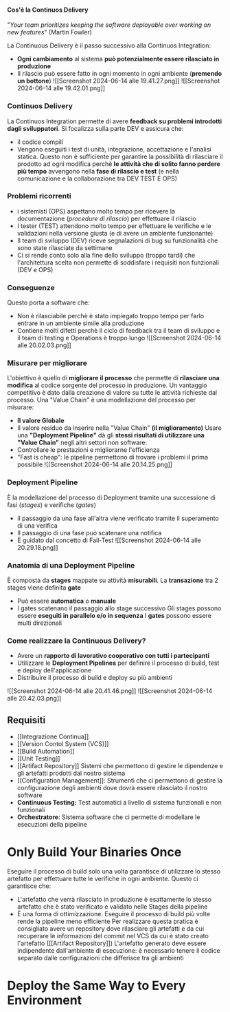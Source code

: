 #### Cos'è la Continuos Delivery
"*Your team prioritizes keeping the software deployable over working on new features*" (Martin Fowler)

La Continuous Delivery è il passo successivo alla Continuos Integration:
- **Ogni cambiamento** al sistema **può potenzialmente essere rilasciato in produzione**
- Il rilascio può essere fatto in ogni momento in ogni ambiente (**premendo un bottone**)
![[Screenshot 2024-06-14 alle 19.41.27.png]]
![[Screenshot 2024-06-14 alle 19.42.01.png]]
### Continuos Delivery
La Continuos Integration permette di avere **feedback su problemi introdotti dagli sviluppatori**. Si focalizza sulla parte DEV e assicura che:
- il codice compili
- Vengono eseguiti i test di unità, integrazione, accettazione e l'analisi statica.
Questo non è sufficiente per garantire la possibilità di rilasciare il prodotto ad ogni modifica perchè **le attività che di solito fanno perdere più tempo** avvengono nella **fase di rilascio e test** (e nella comunicazione e la collaborazione tra DEV TEST E OPS)
### Problemi ricorrenti
- i sistemisti (OPS) aspettano molto tempo per ricevere la documentazione (*procedure di rilascio*) per effettuare il rilascio
- I tester (TEST) attendono molto tempo per effettuare le verifiche e le validazioni nella versione giusta (e di avere un ambiente funzionante)
- Il team di sviluppo (DEV) riceve segnalazioni di bug su funzionalità che sono state rilasciate da settimane
- Ci si rende conto solo alla fine dello sviluppo (troppo tardi) che l'architettura scelta non permette di soddisfare i requisiti non funzionali (DEV e OPS)
### Conseguenze
Questo porta a software che:
- Non è rilasciabile perchè è stato impiegato troppo tempo per farlo entrare in un ambiente simile alla produzione
- Contiene molti difetti perchè il ciclo di feedback tra il team di sviluppo e il team di testing e Operations è troppo lungo
![[Screenshot 2024-06-14 alle 20.02.03.png]]
### Misurare per migliorare
L'obiettivo è quello di **migliorare il processo** che permette di **rilasciare una modifica** al codice sorgente del processo in produzione.
Un vantaggio competitivo è dato dalla creazione di valore su tutte le attività richieste dal processo.
Una "Value Chain" è una modellazione del processo per misurare:
- **Il valore Globale**
- Il valore residuo da inserire nella "Value Chain" **(il miglioramento)**
Usare una **"Deployment Pipeline"** dà gli **stessi risultati di utilizzare una "Value Chain"** negli altri settori non software:
- Controllare le prestazioni e migliorarne l'efficienza
- "Fast is cheap": le pipeline permettono di trovare i problemi il prima possibile
![[Screenshot 2024-06-14 alle 20.14.25.png]]
### Deployment Pipeline
È la modellazione del processo di Deployment tramite una successione di fasi (*stages*) e verifiche (*gates*)
- il passaggio da una fase all'altra viene verificato tramite il superamento di una verifica
- Il passaggio di una fase può scatenare una notifica
- È guidato dal concetto di Fail-Test
![[Screenshot 2024-06-14 alle 20.29.18.png]]
### Anatomia di una Deployment Pipeline
È composta da **stages** mappate su attività **misurabili**.
La **transazione** tra 2 stages viene definita **gate**
- Può essere **automatica** o **manuale**
- I gates scatenano il passaggio allo stage successivo
Gli stages possono essere **eseguiti in parallelo e/o in sequenza**
I **gates** possono essere multi direzionali
### Come realizzare la Continuous Delivery?
- Avere un **rapporto di lavorativo cooperativo con tutti i partecipanti**
- Utilizzare le **Deployment Pipelines** per definire il processo di build, test e deploy dell'applicazione
- Distribuire il processo di build e deploy su più ambienti

![[Screenshot 2024-06-14 alle 20.41.46.png]]
![[Screenshot 2024-06-14 alle 20.42.03.png]]
## Requisiti
- [[Integrazione Continua]]
- [[Version Contol System (VCS)]]
- [[Build Automation]]
- [[Unit Testing]]
- [[Artifact Repository]] Sistemi che permettono di gestire le dipendenze e gli artefatti prodotti dal nostro sistema
- [[Configuration Management]]: Strumenti che ci permettono di gestire la configurazione degli ambienti dove dovrà essere rilasciato il nostro software
- **Continuous Testing:** Test automatici a livello di sistema funzionali e non funzionali
- **Orchestratore**: Sistema software che ci permette di modellare le esecuzioni della pipeline

# Only Build Your Binaries Once
Eseguire il processo di build solo una volta garantisce di utilizzare lo stesso artefatto per effettuare tutte le verifiche in ogni ambiente. Questo ci garantisce che:
- L'artefatto che verrà rilasciato in produzione è esattamente lo stesso artefatto che è stato verificato e validato nelle Stages della pipeline
- È una forma di ottimizzazione. Eseguire il processo di build più volte rende la pipeline meno efficiente
Per realizzare questa pratica è consigliato avere un repository dove rilasciare gli artefatti e da cui recuperare le informazioni del commit nel VCS da cui è stato creato l'artefatto ([[Artifact Repository]])
L'artefatto generato deve essere indipendente dall'ambiente di esecuzione: è necessario tenere il codice separato dalle configurazioni che differisce tra gli ambienti

# Deploy the Same Way to Every Environment

